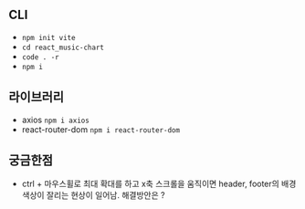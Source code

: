 ## CLI
- `npm init vite`
- `cd react_music-chart`
- `code . -r`
- `npm i`

## 라이브러리
- axios `npm i axios`
- react-router-dom `npm i react-router-dom`




## 궁금한점
- ctrl + 마우스휠로 최대 확대를 하고 x축 스크롤을 움직이면 header, footer의 배경색상이 잘리는 현상이 일어남. 해결방안은 ?